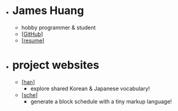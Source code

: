 - # James Huang
	- hobby programmer & student
	- [[GitHub](https://github.com/hywn)]
	- [[resume](https://hywn.github.io/resume/)]
- # project websites
	- [[han](https://hywn.github.io/han/)]
		- explore shared Korean & Japanese vocabulary!
	- [[sche](https://hywn.github.io/sche/)]
		- generate a block schedule with a tiny markup language!